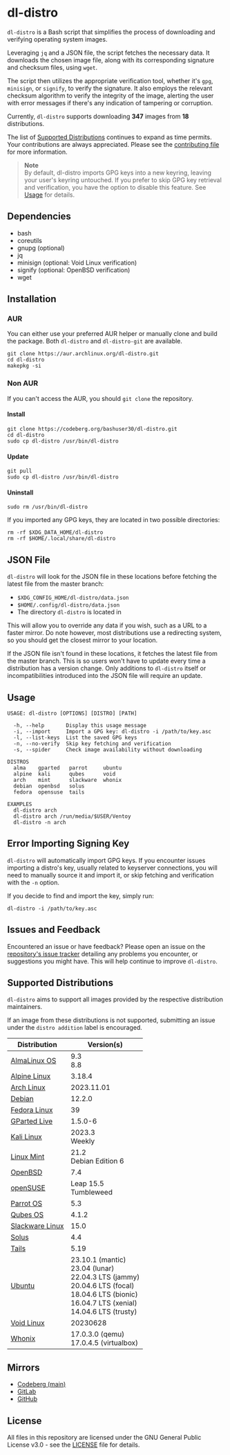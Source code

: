 # dl-distro

`dl-distro` is a Bash script that simplifies the process of downloading and verifying operating system images.

Leveraging `jq` and a JSON file, the script fetches the necessary data.
It downloads the chosen image file, along with its corresponding signature and checksum files, using `wget`.

The script then utilizes the appropriate verification tool, whether it's `gpg`, `minisign`, or `signify`,
to verify the signature. It also employs the relevant checksum algorithm to verify the integrity of the image,
alerting the user with error messages if there's any indication of tampering or corruption.

Currently, `dl-distro` supports downloading **347** images from **18** distributions.

The list of [Supported Distributions](#supported-distributions) continues to expand as time permits.
Your contributions are always appreciated. Please see the [contributing file](CONTRIBUTING.md) for more information.

> **Note**<br>
> By default, dl-distro imports GPG keys into a new keyring, leaving your user's keyring untouched.
> If you prefer to skip GPG key retrieval and verification, you have the option to disable this feature.
> See [Usage](#usage) for details.

## Dependencies

- bash
- coreutils
- gnupg (optional)
- jq
- minisign (optional: Void Linux verification)
- signify (optional: OpenBSD verification)
- wget

## Installation

### AUR

You can either use your preferred AUR helper or manually clone and build the package.
Both `dl-distro` and `dl-distro-git` are available.

```
git clone https://aur.archlinux.org/dl-distro.git
cd dl-distro
makepkg -si
```

### Non AUR

If you can't access the AUR, you should `git clone` the repository.

#### Install

```
git clone https://codeberg.org/bashuser30/dl-distro.git
cd dl-distro
sudo cp dl-distro /usr/bin/dl-distro
```

#### Update

```
git pull
sudo cp dl-distro /usr/bin/dl-distro
```

#### Uninstall

```
sudo rm /usr/bin/dl-distro
```

If you imported any GPG keys, they are located in two possible directories:

```
rm -rf $XDG_DATA_HOME/dl-distro
rm -rf $HOME/.local/share/dl-distro
```

## JSON File

`dl-distro` will look for the JSON file in these locations before fetching the latest file from the master branch:

- `$XDG_CONFIG_HOME/dl-distro/data.json`
- `$HOME/.config/dl-distro/data.json`
- The directory `dl-distro` is located in

This will allow you to override any data if you wish, such as a URL to a faster mirror.
Do note however, most distributions use a redirecting system, so you should get the closest mirror to your location.

If the JSON file isn't found in these locations, it fetches the latest file from the master branch.
This is so users won't have to update every time a distribution has a version change.
Only additions to `dl-distro` itself or incompatibilities introduced into the JSON file will require an update.

## Usage

```
USAGE: dl-distro [OPTIONS] [DISTRO] [PATH]

  -h, --help       Display this usage message
  -i, --import     Import a GPG key: dl-distro -i /path/to/key.asc
  -l, --list-keys  List the saved GPG keys
  -n, --no-verify  Skip key fetching and verification
  -s, --spider     Check image availability without downloading

DISTROS
  alma    gparted   parrot     ubuntu
  alpine  kali      qubes      void
  arch    mint      slackware  whonix
  debian  openbsd   solus
  fedora  opensuse  tails

EXAMPLES
  dl-distro arch
  dl-distro arch /run/media/$USER/Ventoy
  dl-distro -n arch
```

## Error Importing Signing Key

`dl-distro` will automatically import GPG keys. If you encounter issues importing a distro's key,
usually related to keyserver connections, you will need to manually source it and import it,
or skip fetching and verification with the `-n` option.

If you decide to find and import the key, simply run:

```
dl-distro -i /path/to/key.asc
```

## Issues and Feedback

Encountered an issue or have feedback? Please open an issue on the
[repository's issue tracker](https://codeberg.org/bashuser30/dl-distro/issues)
detailing any problems you encounter, or suggestions you might have. This will help continue to improve `dl-distro`.

## Supported Distributions

`dl-distro` aims to support all images provided by the respective distribution maintainers.

If an image from these distributions is not supported, submitting an issue under the `distro addition` label is encouraged.

| Distribution | Version(s) |
|--------------|-----------|
| [AlmaLinux OS](https://almalinux.org)| 9.3 <br> 8.8 |
| [Alpine Linux](https://alpinelinux.org) | 3.18.4 |
| [Arch Linux](https://archlinux.org) | 2023.11.01 |
| [Debian](https://debian.org)  | 12.2.0 |
| [Fedora Linux](https://fedoraproject.org) | 39 |
| [GParted Live](https://gparted.org) | 1.5.0-6 |
| [Kali Linux](https://kali.org) | 2023.3 <br> Weekly |
| [Linux Mint](https://linuxmint.com) | 21.2 <br> Debian Edition 6 |
| [OpenBSD](https://openbsd.org) | 7.4 |
| [openSUSE](https://opensuse.org) | Leap 15.5 <br> Tumbleweed |
| [Parrot OS](https://parrotlinux.org) | 5.3 |
| [Qubes OS](https://qubes-os.org) | 4.1.2 |
| [Slackware Linux](https://www.slackware.com) | 15.0 |
| [Solus](https://getsol.us) | 4.4 |
| [Tails](https://tails.net) | 5.19 |
| [Ubuntu](https://ubuntu.com) | 23.10.1 (mantic) <br> 23.04 (lunar) <br> 22.04.3 LTS (jammy) <br> 20.04.6 LTS (focal) <br> 18.04.6 LTS (bionic) <br> 16.04.7 LTS (xenial) <br> 14.04.6 LTS (trusty) |
| [Void Linux](https://voidlinux.org) | 20230628 |
| [Whonix](https://whonix.org) | 17.0.3.0 (qemu) <br> 17.0.4.5 (virtualbox) |

## Mirrors

- [Codeberg (main)](https://codeberg.org/bashuser30/dl-distro)
- [GitLab](https://gitlab.com/bashuser30/dl-distro)
- [GitHub](https://github.com/bashuser30/dl-distro)

## License

All files in this repository are licensed under the GNU General Public License v3.0 - see the
[LICENSE](LICENSE) file for details.
